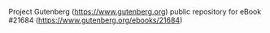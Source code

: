 Project Gutenberg (https://www.gutenberg.org) public repository for eBook #21684 (https://www.gutenberg.org/ebooks/21684)
